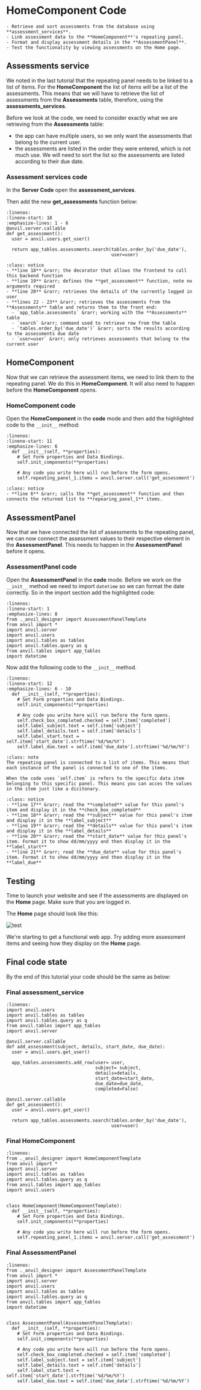 # HomeComponent Code

```{topic} In this tutorial you will:
- Retrieve and sort assessments from the database using **assessment_services**.
- Link assessment data to the **HomeComponent**'s repeating panel.
- Format and display assessment details in the **AssessmentPanel**.
- Test the functionality by viewing assessments on the Home page.
```

## Assessments service

We noted in the last tutorial that the repeating panel needs to be linked to a list of items. For the **HomeComponent** the list of items will be a list of the assessments. This means that we will have to retrieve the list of assessments from the **Assessments** table, therefore, using the **assessments_services**.

Before we look at the code, we need to consider exactly what we are retrieving from the **Assessments** table:

- the app can have multiple users, so we only want the assessments that belong to the current user.
- the assessments are listed in the order they were entered, which is not much use. We will need to sort the list so the assessments are listed according to their due date.

### Assessment services code

In the **Server Code** open the **assessment_services**.

Then add the new **get_assessments** function below:

```{code-block} python
:linenos:
:lineno-start: 18
:emphasize-lines: 1 - 6
@anvil.server.callable
def get_assessment():
  user = anvil.users.get_user()

  return app_tables.assessments.search(tables.order_by('due_date'),
                                       user=user)
```

```{admonition} Code explaination
:class: notice
- **line 18** &rarr; the decorator that allows the frontend to call this backend function
- **line 19** &rarr; defines the **get_assessment** function, note no arguments required
- **line 20** &rarr; retrieves the details of the currently logged in user
- **lines 22 - 23** &rarr; retrieves the assessments from the **Assessments** table and returns them to the front end:
  - `app_table.assessments` &rarr; working with the **Assessments** table
  - `search` &rarr; command used to retrieve row from the table
  - `tables.order_by('due_date')` &rarr; sorts the results according to the assessments due date
  - `user=user` &rarr; only retrieves assessments that belong to the current user
```

## HomeComponent

Now that we can retrieve the assessment items, we need to link them to the repeating panel. We do this in **HomeComponent**. It will also need to happen before the **HomeComponent** opens.

### HomeComponent code

Open the **HomeComponent** in the **code** mode and then add the highlighted code to the `__init__` method:

```{code-block} python
:linenos:
:lineno-start: 11
:emphasize-lines: 6
  def __init__(self, **properties):
    # Set Form properties and Data Bindings.
    self.init_components(**properties)

    # Any code you write here will run before the form opens.
    self.repeating_panel_1.items = anvil.server.call('get_assessment')
```

```{admonition} Code explaination
:class: notice
- **line 6** &rarr; calls the **get_assessment** function and then connects the returned list to **repearing_panel_1** items.
```

## AssessmentPanel

Now that we have connected the list of assessments to the repeating panel, we can now connect the assessment values to their respective element in the **AssessmentPanel**. This needs to happen in the **AssessmentPanel** before it opens.

### AssessmentPanel code

Open the **AssessmentPanel** in the **code** mode. Before we work on the `__init__` method we need to import `datetime` so we can format the date correctly. So in the import section add the highlighted code:

```{code-block} python
:linenos:
:lineno-start: 1
:emphasize-lines: 8
from ._anvil_designer import AssessmentPanelTemplate
from anvil import *
import anvil.server
import anvil.users
import anvil.tables as tables
import anvil.tables.query as q
from anvil.tables import app_tables
import datetime
```

Now add the following code to the `__init__` method.

```{code-block} python
:linenos:
:lineno-start: 12
:emphasize-lines: 6 - 10
  def __init__(self, **properties):
    # Set Form properties and Data Bindings.
    self.init_components(**properties)

    # Any code you write here will run before the form opens.
    self.check_box_completed.checked = self.item['completed']
    self.label_subject.text = self.item['subject']
    self.label_details.text = self.item['details']
    self.label_start.text = self.item['start_date'].strftime('%d/%m/%Y')
    self.label_due.text = self.item['due_date'].strftime('%d/%m/%Y')
```

```{admonition} Repeating panels and items
:class: note
The repeating panel is connected to a list of items. This means that each instance of the panel is connected to one of the items.

When the code uses `self.item` is refers to the specific data item belonging to this specific panel. This means you can acces the values in the item just like a dicitonary.
```

```{admonition} Code explaination
:class: notice
- **line 17** &rarr; read the **completed** value for this panel's item and display it in the **check_box_completed**
- **line 18** &rarr; read the **subject** value for this panel's item and display it in the **label_subject**
- **line 19** &rarr; read the **details** value for this panel's item and display it in the **label_details**
- **line 20** &rarr; read the **start_date** value for this panel's item. Format it to show dd/mm/yyyy and then display it in the **label_start**
- **line 21** &rarr; read the **due_date** value for this panel's item. Format it to show dd/mm/yyyy and then display it in the **label_due**
```

## Testing

Time to launch your website and see if the assessments are displayed on the **Home** page. Make sure that you are logged in.

The **Home** page should look like this:

![test](./assets/img/25a/testing.png)

We're starting to get a functional web app. Try adding more assessment items and seeing how they display on the **Home** page.

## Final code state

By the end of this tutorial your code should be the same as below:

### Final assessment_service

```{code-block} python
:linenos:
import anvil.users
import anvil.tables as tables
import anvil.tables.query as q
from anvil.tables import app_tables
import anvil.server

@anvil.server.callable
def add_assessment(subject, details, start_date, due_date):
  user = anvil.users.get_user()
  
  app_tables.assessments.add_row(user= user,
                                 subject= subject,
                                 details=details,
                                 start_date=start_date,
                                 due_date=due_date,
                                 completed=False)

@anvil.server.callable
def get_assessment():
  user = anvil.users.get_user()

  return app_tables.assessments.search(tables.order_by('due_date'),
                                       user=user)
```

### Final HomeComponent

```{code-block} python
:linenos:
from ._anvil_designer import HomeComponentTemplate
from anvil import *
import anvil.server
import anvil.tables as tables
import anvil.tables.query as q
from anvil.tables import app_tables
import anvil.users


class HomeComponent(HomeComponentTemplate):
  def __init__(self, **properties):
    # Set Form properties and Data Bindings.
    self.init_components(**properties)

    # Any code you write here will run before the form opens.
    self.repeating_panel_1.items = anvil.server.call('get_assessment')
```

### Final AssessmentPanel

```{code-block} python
:linenos:
from ._anvil_designer import AssessmentPanelTemplate
from anvil import *
import anvil.server
import anvil.users
import anvil.tables as tables
import anvil.tables.query as q
from anvil.tables import app_tables
import datetime


class AssessmentPanel(AssessmentPanelTemplate):
  def __init__(self, **properties):
    # Set Form properties and Data Bindings.
    self.init_components(**properties)

    # Any code you write here will run before the form opens.
    self.check_box_completed.checked = self.item['completed']
    self.label_subject.text = self.item['subject']
    self.label_details.text = self.item['details']
    self.label_start.text = self.item['start_date'].strftime('%d/%m/%Y')
    self.label_due.text = self.item['due_date'].strftime('%d/%m/%Y')
```
